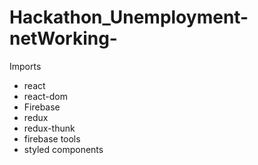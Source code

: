 # Hackathon_Unemployment-netWorking-

Imports
- react 
- react-dom
- Firebase
- redux
- redux-thunk
- firebase tools
- styled components
